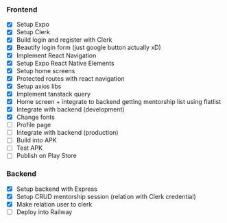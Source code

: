 ### Frontend

- [x] Setup Expo
- [x] Setup Clerk
- [x] Build login and register with Clerk
- [x] Beautify login form (just google button actually xD)
- [x] Implement React Navigation
- [x] Setup Expo React Native Elements
- [x] Setup home screens
- [x] Protected routes with react navigation
- [x] Setup axios libs
- [x] Implement tanstack query
- [x] Home screen + integrate to backend getting mentorship list using flatlist
- [x] Integrate with backend (development)
- [x] Change fonts
- [ ] Profile page
- [ ] Integrate with backend (production)
- [ ] Build into APK
- [ ] Test APK
- [ ] Publish on Play Store

### Backend

- [x] Setup backend with Express
- [x] Setup CRUD mentorship session (relation with Clerk credential)
- [x] Make relation user to clerk
- [ ] Deploy into Railway
